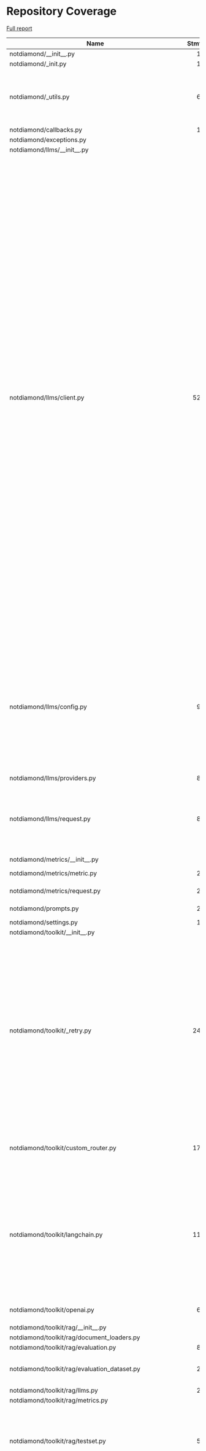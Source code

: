# Repository Coverage

[Full report](https://htmlpreview.github.io/?https://github.com/Not-Diamond/notdiamond-python/blob/python-coverage-comment-action-data/htmlcov/index.html)

| Name                                                         |    Stmts |     Miss |   Branch |   BrPart |   Cover |   Missing |
|------------------------------------------------------------- | -------: | -------: | -------: | -------: | ------: | --------: |
| notdiamond/\_\_init\_\_.py                                   |       13 |        3 |        2 |        1 |     73% |     15-17 |
| notdiamond/\_init.py                                         |       16 |        1 |        8 |        1 |     92% |       115 |
| notdiamond/\_utils.py                                        |       64 |       12 |       28 |        4 |     78% |30-31, 49-50, 63-64, 71, 76-86, 126->125 |
| notdiamond/callbacks.py                                      |       19 |        4 |        0 |        0 |     79% |     16-22 |
| notdiamond/exceptions.py                                     |        7 |        0 |        0 |        0 |    100% |           |
| notdiamond/llms/\_\_init\_\_.py                              |        0 |        0 |        0 |        0 |    100% |           |
| notdiamond/llms/client.py                                    |      524 |       98 |      206 |       28 |     79% |129, 221->224, 255-258, 309->312, 387, 390-393, 403, 440->439, 450-451, 493->498, 499, 528-535, 617-619, 623, 643-645, 775-791, 878->881, 943-994, 1062-1063, 1081->1084, 1102-1106, 1109, 1146-1199, 1259-1260, 1295-1298, 1301, 1379-1380, 1415-1418, 1421, 1457-1462, 1504-1509, 1572-1577, 1617->1619, 1643-1665, 1676, 1790-1795 |
| notdiamond/llms/config.py                                    |       97 |       18 |       24 |        7 |     78% |108, 148, 155, 187-189, 207, 211, 264, 287, 290, 293-297, 300, 303-305, 323, 327 |
| notdiamond/llms/providers.py                                 |       85 |        0 |        0 |        0 |    100% |           |
| notdiamond/llms/request.py                                   |       87 |        8 |       22 |        3 |     88% |183->199, 261->281, 273-279, 327-331, 352 |
| notdiamond/metrics/\_\_init\_\_.py                           |        0 |        0 |        0 |        0 |    100% |           |
| notdiamond/metrics/metric.py                                 |       20 |        2 |        4 |        2 |     83% |15, 25->27, 29 |
| notdiamond/metrics/request.py                                |       22 |        3 |        2 |        1 |     83% | 36-37, 45 |
| notdiamond/prompts.py                                        |       29 |        2 |       12 |        2 |     90% |23-24, 27->29 |
| notdiamond/settings.py                                       |       18 |        0 |        0 |        0 |    100% |           |
| notdiamond/toolkit/\_\_init\_\_.py                           |        1 |        0 |        0 |        0 |    100% |           |
| notdiamond/toolkit/\_retry.py                                |      240 |       22 |       64 |       11 |     87% |72, 167->172, 182->exit, 191, 202, 215, 228, 255-259, 271->exit, 293->exit, 321, 324-330, 438, 489, 498-499, 531-534 |
| notdiamond/toolkit/custom\_router.py                         |      172 |        9 |       52 |        5 |     92% |37->39, 76, 247, 300, 356-363 |
| notdiamond/toolkit/langchain.py                              |      118 |       14 |       30 |        8 |     85% |63, 71->82, 86-87, 116, 123, 131, 139, 147, 155, 189->191, 235, 253, 281, 313, 319 |
| notdiamond/toolkit/openai.py                                 |       64 |        4 |        8 |        2 |     92% |56, 59, 62, 91->94, 95 |
| notdiamond/toolkit/rag/\_\_init\_\_.py                       |        0 |        0 |        0 |        0 |    100% |           |
| notdiamond/toolkit/rag/document\_loaders.py                  |        1 |        0 |        0 |        0 |    100% |           |
| notdiamond/toolkit/rag/evaluation.py                         |       87 |       16 |       16 |        0 |     79% |     50-80 |
| notdiamond/toolkit/rag/evaluation\_dataset.py                |       29 |        8 |        6 |        2 |     66% |62-65, 68, 71-72, 81, 87 |
| notdiamond/toolkit/rag/llms.py                               |       29 |        7 |       12 |        1 |     66% |     53-67 |
| notdiamond/toolkit/rag/metrics.py                            |        3 |        0 |        0 |        0 |    100% |           |
| notdiamond/toolkit/rag/testset.py                            |       50 |        5 |       18 |        7 |     82% |134, 159, 165, 171->194, 176, 180, 196->195 |
| notdiamond/toolkit/rag/workflow.py                           |       96 |       11 |       30 |        6 |     87% |104, 117, 123, 135, 143, 155, 162, 186, 232, 235, 238 |
| notdiamond/types.py                                          |       28 |        0 |        4 |        0 |    100% |           |
| tests/conftest.py                                            |      114 |       13 |       22 |        3 |     88% |55, 73, 187-202, 212, 221, 228-229, 235-236 |
| tests/helpers.py                                             |       22 |        0 |        8 |        2 |     93% |4->11, 17->24 |
| tests/test\_components/test\_llms/test\_callbacks.py         |       19 |        0 |        0 |        0 |    100% |           |
| tests/test\_components/test\_llms/test\_embedding\_config.py |       20 |        0 |        0 |        0 |    100% |           |
| tests/test\_components/test\_llms/test\_llm.py               |      501 |       24 |       68 |        2 |     95% |28-32, 237-252, 287, 325, 364, 408, 422, 451, 569, 726->exit, 745, 748->exit, 983-1002 |
| tests/test\_components/test\_llms/test\_llm\_request.py      |       59 |        0 |        0 |        0 |    100% |           |
| tests/test\_components/test\_llms/test\_provider.py          |       31 |        0 |        0 |        0 |    100% |           |
| tests/test\_components/test\_utils.py                        |       32 |        0 |        0 |        0 |    100% |           |
| tests/test\_documentation/test\_fallback\_and\_custom.py     |       30 |        3 |        4 |        2 |     85% |73->exit, 74->exit, 86-88 |
| tests/test\_documentation/test\_function\_calling.py         |       37 |        1 |        2 |        0 |     97% |        15 |
| tests/test\_documentation/test\_getting\_started.py          |       37 |        0 |        0 |        0 |    100% |           |
| tests/test\_documentation/test\_langchain.py                 |        8 |        0 |        2 |        0 |    100% |           |
| tests/test\_documentation/test\_openrouter.py                |       16 |        0 |        0 |        0 |    100% |           |
| tests/test\_documentation/test\_personalization.py           |       12 |        0 |        0 |        0 |    100% |           |
| tests/test\_documentation/test\_structured\_output.py        |       46 |        3 |        4 |        1 |     92% |57-58, 110 |
| tests/test\_init.py                                          |      128 |        0 |        0 |        0 |    100% |           |
| tests/test\_llm\_calls/test\_anthropic.py                    |      168 |        0 |        0 |        0 |    100% |           |
| tests/test\_llm\_calls/test\_cohere.py                       |       38 |        0 |        0 |        0 |    100% |           |
| tests/test\_llm\_calls/test\_google.py                       |      197 |      164 |        0 |        0 |     17% |13-25, 28-40, 43-54, 57-68, 71-83, 86-98, 101-115, 120-134, 137-150, 155-168, 171-185, 188-202, 207-221, 224-237, 242-255, 258-272, 277-291, 296-310, 313-326, 331-344, 347-361, 364-378, 383-398, 401-414, 419-432 |
| tests/test\_llm\_calls/test\_mistral.py                      |      170 |        2 |        0 |        0 |     99% |  181, 200 |
| tests/test\_llm\_calls/test\_openai.py                       |       56 |        8 |        8 |        1 |     86% |    98-108 |
| tests/test\_llm\_calls/test\_openai\_o1.py                   |       12 |        0 |        0 |        0 |    100% |           |
| tests/test\_llm\_calls/test\_perplexity.py                   |       14 |        0 |        0 |        0 |    100% |           |
| tests/test\_llm\_calls/test\_replicate.py                    |       43 |       30 |        0 |        0 |     30% |13-24, 27-38, 41-54, 57-70, 73-86 |
| tests/test\_llm\_calls/test\_togetherai.py                   |       79 |       17 |        0 |        0 |     78% |43-56, 60-73, 159-171 |
| tests/test\_toolkit/langchain/test\_integration.py           |       54 |        0 |        0 |        0 |    100% |           |
| tests/test\_toolkit/langchain/test\_unit.py                  |      130 |        2 |        8 |        2 |     97% |  142, 201 |
| tests/test\_toolkit/rag/conftest.py                          |       47 |        0 |        0 |        0 |    100% |           |
| tests/test\_toolkit/rag/test\_data\_gen.py                   |       43 |        0 |        0 |        0 |    100% |           |
| tests/test\_toolkit/rag/test\_evaluation.py                  |       24 |        0 |        0 |        0 |    100% |           |
| tests/test\_toolkit/rag/test\_example\_workflow.py           |       53 |        1 |        2 |        0 |     98% |        53 |
| tests/test\_toolkit/rag/test\_workflow.py                    |       28 |        2 |        0 |        0 |     93% |    14, 40 |
| tests/test\_toolkit/test\_custom\_router.py                  |      139 |        0 |        8 |        0 |    100% |           |
| tests/test\_toolkit/test\_openai\_client.py                  |       83 |        0 |       12 |        4 |     96% |104->108, 105->104, 210->214, 211->210 |
| tests/test\_toolkit/test\_retry.py                           |      326 |        0 |        0 |        0 |    100% |           |
| tests/test\_types.py                                         |       16 |        0 |        0 |        0 |    100% |           |
|                                                    **TOTAL** | **4751** |  **517** |  **696** |  **108** | **87%** |           |


## Setup coverage badge

Below are examples of the badges you can use in your main branch `README` file.

### Direct image

[![Coverage badge](https://raw.githubusercontent.com/Not-Diamond/notdiamond-python/python-coverage-comment-action-data/badge.svg)](https://htmlpreview.github.io/?https://github.com/Not-Diamond/notdiamond-python/blob/python-coverage-comment-action-data/htmlcov/index.html)

This is the one to use if your repository is private or if you don't want to customize anything.

### [Shields.io](https://shields.io) Json Endpoint

[![Coverage badge](https://img.shields.io/endpoint?url=https://raw.githubusercontent.com/Not-Diamond/notdiamond-python/python-coverage-comment-action-data/endpoint.json)](https://htmlpreview.github.io/?https://github.com/Not-Diamond/notdiamond-python/blob/python-coverage-comment-action-data/htmlcov/index.html)

Using this one will allow you to [customize](https://shields.io/endpoint) the look of your badge.
It won't work with private repositories. It won't be refreshed more than once per five minutes.

### [Shields.io](https://shields.io) Dynamic Badge

[![Coverage badge](https://img.shields.io/badge/dynamic/json?color=brightgreen&label=coverage&query=%24.message&url=https%3A%2F%2Fraw.githubusercontent.com%2FNot-Diamond%2Fnotdiamond-python%2Fpython-coverage-comment-action-data%2Fendpoint.json)](https://htmlpreview.github.io/?https://github.com/Not-Diamond/notdiamond-python/blob/python-coverage-comment-action-data/htmlcov/index.html)

This one will always be the same color. It won't work for private repos. I'm not even sure why we included it.

## What is that?

This branch is part of the
[python-coverage-comment-action](https://github.com/marketplace/actions/python-coverage-comment)
GitHub Action. All the files in this branch are automatically generated and may be
overwritten at any moment.